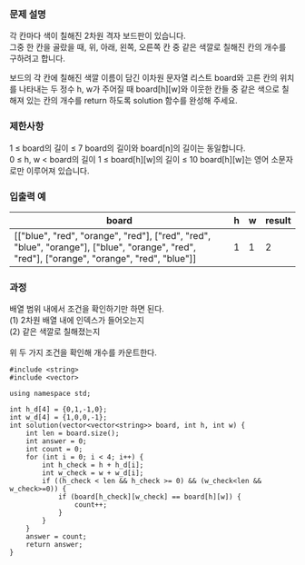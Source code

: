 ### 문제 설명
각 칸마다 색이 칠해진 2차원 격자 보드판이 있습니다.<br>그중 한 칸을 골랐을 때, 위, 아래, 왼쪽, 오른쪽 칸 중 같은 색깔로 칠해진 칸의 개수를 구하려고 합니다.

보드의 각 칸에 칠해진 색깔 이름이 담긴 이차원 문자열 리스트 board와 고른 칸의 위치를 나타내는 두 정수 h, w가 주어질 때 board[h][w]와 이웃한 칸들 중 같은 색으로 칠해져 있는 칸의 개수를 return 하도록 solution 함수를 완성해 주세요.

### 제한사항
1 ≤ board의 길이 ≤ 7
board의 길이와 board[n]의 길이는 동일합니다.<br>
0 ≤ h, w < board의 길이
1 ≤ board[h][w]의 길이 ≤ 10
board[h][w]는 영어 소문자로만 이루어져 있습니다.

### 입출력 예
| board | h | w | result |
|----|-----|-----|-----|
|[["blue", "red", "orange", "red"], ["red", "red", "blue", "orange"], ["blue", "orange", "red", "red"], ["orange", "orange", "red", "blue"]]|	1|	1|	2|


### 과정
배열 범위 내에서 조건을 확인하기만 하면 된다.<br>
(1) 2차원 배열 내에 인덱스가 들어오는지<br>
(2) 같은 색깔로 칠해졌는지<br><br>
위 두 가지 조건을 확인해 개수를 카운트한다.



```
#include <string>
#include <vector>

using namespace std;

int h_d[4] = {0,1,-1,0};
int w_d[4] = {1,0,0,-1};
int solution(vector<vector<string>> board, int h, int w) {
	int len = board.size();
	int answer = 0;
	int count = 0;
	for (int i = 0; i < 4; i++) {
		int h_check = h + h_d[i];
		int w_check = w + w_d[i];
		if ((h_check < len && h_check >= 0) && (w_check<len && w_check>=0)) {
			if (board[h_check][w_check] == board[h][w]) {
				count++;
			}
		}
	}
	answer = count;
	return answer;
}
```
